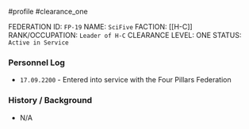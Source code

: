 #profile #clearance_one 

FEDERATION ID: `FP-19`
NAME: `SciFive`
FACTION: [[H-C]]
RANK/OCCUPATION: `Leader of H-C`
CLEARANCE LEVEL: ONE
STATUS: `Active in Service`

### Personnel Log
- `17.09.2200` - Entered into service with the Four Pillars Federation

### History / Background
- N/A

